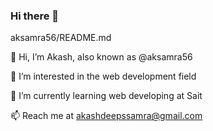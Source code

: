### Hi there 👋

aksamra56/README.md

👋 Hi, I’m Akash, also known as @aksamra56

💬 I’m interested in the web development field

🌱 I’m currently learning web developing at Sait

📫 Reach me at akashdeepssamra@gmail.com

<!--

**aksamra56/aksamra56** is a ✨ _special_ ✨ repository because its `README.md` (this file) appears on your GitHub profile.
